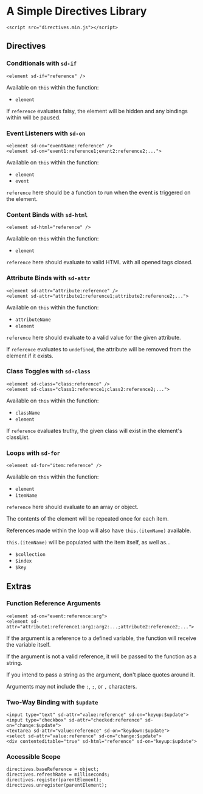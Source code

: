 # A Simple Directives Library

    <script src="directives.min.js"></script>

## Directives

### Conditionals with `sd-if`

    <element sd-if="reference" />

Available on `this` within the function:

-   `element`

If `reference` evaluates falsy, the element will be hidden and any bindings within will be paused.

### Event Listeners with `sd-on`

    <element sd-on="eventName:reference" />
    <element sd-on="event1:reference1;event2:reference2;...">

Available on `this` within the function:

-   `element`
-   `event`

`reference` here should be a function to run when the event is triggered on the element.

### Content Binds with `sd-html`

    <element sd-html="reference" />

Available on `this` within the function:

-   `element`

`reference` here should evaluate to valid HTML with all opened tags closed.

### Attribute Binds with `sd-attr`

    <element sd-attr="attribute:reference" />
    <element sd-attr="attribute1:reference1;attribute2:reference2;...">

Available on `this` within the function:

-   `attributeName`
-   `element`

`reference` here should evaluate to a valid value for the given attribute.

If `reference` evaluates to `undefined`, the attribute will be removed from the element if it exists.

### Class Toggles with `sd-class`

    <element sd-class="class:reference" />
    <element sd-class="class1:reference1;class2:reference2;...">

Available on `this` within the function:

-   `className`
-   `element`

If `reference` evaluates truthy, the given class will exist in the element's classList.

### Loops with `sd-for`

    <element sd-for="item:reference" />

Available on `this` within the function:

-   `element`
-   `itemName`

`reference` here should evaluate to an array or object.

The contents of the element will be repeated once for each item.

References made within the loop will also have `this.(itemName)` available.

`this.(itemName)` will be populated with the item itself, as well as...

-   `$collection`
-   `$index`
-   `$key`

## Extras

### Function Reference Arguments

    <element sd-on="event:reference:arg">
    <element sd-attr="attribute1:reference1:arg1:arg2:...;attribute2:reference2;...">

If the argument is a reference to a defined variable, the function will receive the variable itself.

If the argument is not a valid reference, it will be passed to the function as a string.

If you intend to pass a string as the argument, don't place quotes around it.

Arguments may not include the `:`, `;`, or `,` characters.

### Two-Way Binding with `$update`

    <input type="text" sd-attr="value:reference" sd-on="keyup:$update">
    <input type="checkbox" sd-attr="checked:reference" sd-on="change:$update">
    <textarea sd-attr="value:reference" sd-on="keydown:$update">
    <select sd-attr="value:reference" sd-on="change:$update">
    <div contenteditable="true" sd-html="reference" sd-on="keyup:$update">

### Accessible Scope

    directives.baseReference = object;
    directives.refreshRate = milliseconds;
    directives.register(parentElement);
    directives.unregister(parentElement);

